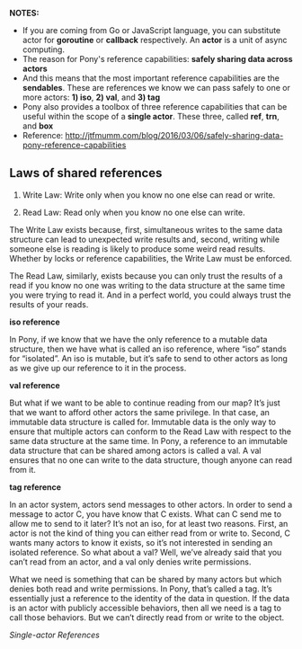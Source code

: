 **NOTES:** 

- If you are coming from Go or JavaScript language, you can substitute actor for **goroutine** or **callback** respectively. An **actor** is a unit of async computing.
- The reason for Pony's reference capabilities:  **safely sharing data across actors**
- And this means that the most important reference capabilities are the **sendables**. These are references we know we can pass safely to one or more actors: **1) iso**, **2) val**, and **3) tag**
- Pony also provides a toolbox of three reference capabilities that can be useful within the scope of a **single actor**. These three, called **ref**, **trn**, and **box**
- Reference: http://jtfmumm.com/blog/2016/03/06/safely-sharing-data-pony-reference-capabilities

## Laws of shared references

1) Write Law: Write only when you know no one else can read or write.

2) Read Law: Read only when you know no one else can write.

The Write Law exists because, first, simultaneous writes to the same data structure can lead to unexpected write results and, second, writing while someone else is reading is likely to produce some weird read results. Whether by locks or reference capabilities, the Write Law must be enforced.

The Read Law, similarly, exists because you can only trust the results of a read if you know no one was writing to the data structure at the same time you were trying to read it. And in a perfect world, you could always trust the results of your reads.

**iso reference**

In Pony, if we know that we have the only reference to a mutable data structure, then we have what is called an iso reference, where “iso” stands for “isolated”. An iso is mutable, but it’s safe to send to other actors as long as we give up our reference to it in the process.

**val reference**

But what if we want to be able to continue reading from our map? It’s just that we want to afford other actors the same privilege. In that case, an immutable data structure is called for. Immutable data is the only way to ensure that multiple actors can conform to the Read Law with respect to the same data structure at the same time. In Pony, a reference to an immutable data structure that can be shared among actors is called a val. A val ensures that no one can write to the data structure, though anyone can read from it.

**tag reference**

In an actor system, actors send messages to other actors. In order to send a message to actor C, you have know that C exists. What can C send me to allow me to send to it later? It’s not an iso, for at least two reasons. First, an actor is not the kind of thing you can either read from or write to. Second, C wants many actors to know it exists, so it’s not interested in sending an isolated reference. So what about a val? Well, we’ve already said that you can’t read from an actor, and a val only denies write permissions.

What we need is something that can be shared by many actors but which denies both read and write permissions. In Pony, that’s called a tag. It’s essentially just a reference to the identity of the data in question. If the data is an actor with publicly accessible behaviors, then all we need is a tag to call those behaviors. But we can’t directly read from or write to the object.

*Single-actor References*

